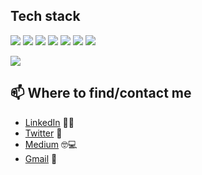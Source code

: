 ## Tech stack
![](https://img.shields.io/badge/Code-Python-informational?style=flat&logo=<LOGO_NAME>&logoColor=white&color=2bbc8a)
![](https://img.shields.io/badge/Code-C++-informational?style=flat&logo=<LOGO_NAME>&logoColor=white&color=2bbc8a)
![](https://img.shields.io/badge/Library-Pytorch-informational?style=flat&logo=<LOGO_NAME>&logoColor=white&color=2bbc8a)
![](https://img.shields.io/badge/Tools-pandas-informational?style=flat&logo=<LOGO_NAME>&logoColor=white&color=2bbc8a)
![](https://img.shields.io/badge/Tools-numpy-informational?style=flat&logo=<LOGO_NAME>&logoColor=white&color=2bbc8a)
![](https://img.shields.io/badge/Tools-matplotlib-informational?style=flat&logo=<LOGO_NAME>&logoColor=white&color=2bbc8a)
![](https://img.shields.io/badge/Tools-AdobeXD-informational?style=flat&logo=<LOGO_NAME>&logoColor=white&color=2bbc8a)

![](https://img.shields.io/badge/<WORD_ON_LEFT>-<WORD_ON_RIGHT>-informational?style=flat&logo=data:image/svg%2bxml;base64,<BASE64_DATA>)




## 📫 Where to find/contact me
- [LinkedIn](https://www.linkedin.com/in/nvsyashwanth/) 👨💼
- [Twitter](https://twitter.com/YashwanthNvs) 🐤
- [Medium](https://medium.com/@nvsyashwanth) 🤓💻
- [Gmail](mailto:nvsyashwanth338@gmail.com) 💌
  
  
  

